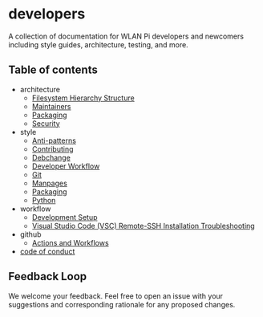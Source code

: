 # developers

A collection of documentation for WLAN Pi developers and newcomers including style guides, architecture, testing, and more.

## Table of contents

* architecture
    - [Filesystem Hierarchy Structure](architectureFHS.md)
    - [Maintainers](architectureMAINTAINERS.md)
    - [Packaging](architecturePACKAGING.md)
    - [Security](architectureSECURITY.md)
* style
    - [Anti-patterns](style/ANTIPATTERNS.md)
    - [Contributing](style/CONTRIBUTING.md)
    - [Debchange](style/DCH.md)
    - [Developer Workflow](style/WORKFLOW.md)
    - [Git](style/GIT.md)
    - [Manpages](style/MANPAGES.MD)
    - [Packaging](style/PACKAGING.md)
    - [Python](style/PYTHON.md)
* workflow
    - [Development Setup](workflow/development-setup.md)
    - [Visual Studio Code (VSC) Remote-SSH Installation Troubleshooting](workflow/VSC_64bit_kernel_and_32bit_userland.md)
* github
    - [Actions and Workflows](github/workflows.md)
* [code of conduct](CODE_OF_CONDUCT.md)

## Feedback Loop

We welcome your feedback. Feel free to open an issue with your suggestions and corresponding rationale for any proposed changes.
